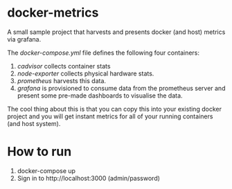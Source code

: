 # docker-metrics
A small sample project that harvests and presents docker (and host) metrics via grafana.

The *docker-compose.yml* file defines the following four containers:

1. *cadvisor* collects container stats
2. *node-exporter* collects physical hardware stats.
3. *prometheus* harvests this data.
4. *grafana* is provisioned to consume data from the prometheus server and present some pre-made dashboards to visualise the data.

The cool thing about this is that you can copy this into your existing docker project and you will get instant metrics for all of your running containers (and host system).

# How to run
1. docker-compose up
2. Sign in to http://localhost:3000 (admin/password)
